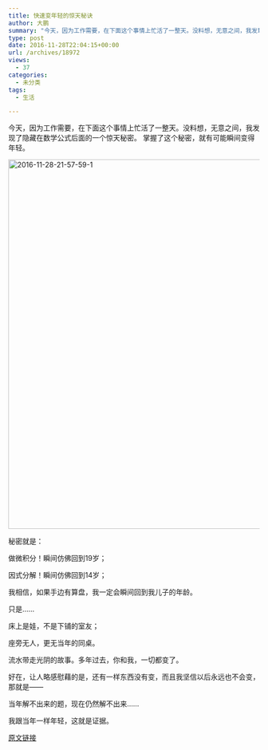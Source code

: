 ```yaml
---
title: 快速变年轻的惊天秘诀
author: 大鹏
summary: "今天，因为工作需要，在下面这个事情上忙活了一整天。没料想，无意之间，我发现了隐藏在数学公式后面的一个惊天秘密。 掌握了这个秘密，就有可能瞬间变得年轻。"
type: post
date: 2016-11-28T22:04:15+00:00
url: /archives/18972
views:
  - 37
categories:
  - 未分类
tags:
  - 生活

---
```

今天，因为工作需要，在下面这个事情上忙活了一整天。没料想，无意之间，我发现了隐藏在数学公式后面的一个惊天秘密。 掌握了这个秘密，就有可能瞬间变得年轻。

[<img src="http://pzhao.org/wp-content/uploads/2016/11/2016-11-28-21.57.59-1-1.jpg" alt="2016-11-28-21-57-59-1" width="800" height="741" class="alignnone size-full wp-image-18976" srcset="http://pzhao.org/wp-content/uploads/2016/11/2016-11-28-21.57.59-1-1.jpg 800w, http://pzhao.org/wp-content/uploads/2016/11/2016-11-28-21.57.59-1-1-300x277.jpg 300w" sizes="(max-width: 800px) 100vw, 800px" />][1]

秘密就是：

做微积分！瞬间仿佛回到19岁；

因式分解！瞬间仿佛回到14岁；

我相信，如果手边有算盘，我一定会瞬间回到我儿子的年龄。

只是……

床上是娃，不是下铺的室友；

座旁无人，更无当年的同桌。

流水带走光阴的故事。多年过去，你和我，一切都变了。

好在，让人略感慰藉的是，还有一样东西没有变，而且我坚信以后永远也不会变，那就是——

当年解不出来的题，现在仍然解不出来……

我跟当年一样年轻，这就是证据。

 [1]: http://pzhao.org/wp-content/uploads/2016/11/2016-11-28-21.57.59-1-1.jpg

[原文链接](http://dapengde.com/archives/18972)

